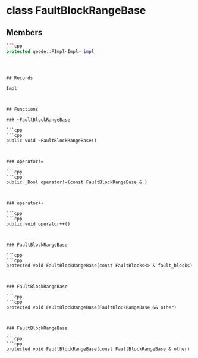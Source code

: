 # class FaultBlockRangeBase


## Members

```cpp
```cpp
protected geode::PImpl<Impl> impl_
```
```



## Records

Impl



## Functions

### ~FaultBlockRangeBase

```cpp
```cpp
public void ~FaultBlockRangeBase()
```
```


### operator!=

```cpp
```cpp
public _Bool operator!=(const FaultBlockRangeBase & )
```
```


### operator++

```cpp
```cpp
public void operator++()
```
```


### FaultBlockRangeBase

```cpp
```cpp
protected void FaultBlockRangeBase(const FaultBlocks<> & fault_blocks)
```
```


### FaultBlockRangeBase

```cpp
```cpp
protected void FaultBlockRangeBase(FaultBlockRangeBase && other)
```
```


### FaultBlockRangeBase

```cpp
```cpp
protected void FaultBlockRangeBase(const FaultBlockRangeBase & other)
```
```




